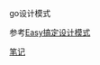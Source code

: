 go设计模式

参考[Easy搞定设计模式](https://www.yuque.com/aceld/lfhu8y/rg6nsf)

[笔记](https://xupt-sta.feishu.cn/wiki/wikcnARFx67RET8uTU5YqXIKWuh?appStyle=UI4&domain=www.feishu.cn&locale=zh-CN&refresh=1&tabName=wiki&theme=dark&userId=7043663808765624321)
